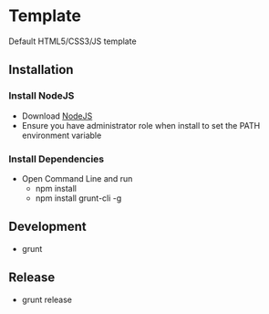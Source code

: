 # Template
Default HTML5/CSS3/JS template

## Installation
### Install NodeJS
  - Download [NodeJS](http://nodejs.org)
  - Ensure you have administrator role when install to set the PATH environment variable
### Install Dependencies
  - Open Command Line and run
    * npm install
    * npm install grunt-cli -g

## Development
- grunt

## Release
- grunt release
